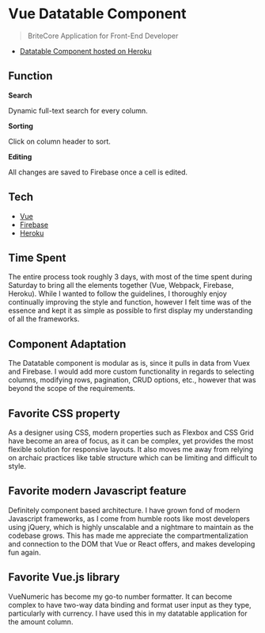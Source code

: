 # Vue Datatable Component

> BriteCore Application for Front-End Developer

* [Datatable Component hosted on Heroku](https://britecore-application.herokuapp.com/)

## Function
**Search**

Dynamic full-text search for every column.

**Sorting**

Click on column header to sort.

**Editing**

All changes are saved to Firebase once a cell is edited.

## Tech

* [Vue](https://vuejs.org)
* [Firebase](https://firebase.google.com)
* [Heroku](https://www.heroku.com/home)

## Time Spent

The entire process took roughly 3 days, with most of the time spent during Saturday to bring all the elements together (Vue, Webpack, Firebase, Heroku). While I wanted to follow the guidelines, I thoroughly enjoy continually improving the style and function, however I felt time was of the essence and kept it as simple as possible to first display my understanding of all the frameworks.

## Component Adaptation

The Datatable component is modular as is, since it pulls in data from Vuex and Firebase. I would add more custom functionality in regards to selecting columns, modifying rows, pagination, CRUD options, etc., however that was beyond the scope of the requirements.

## Favorite CSS property

As a designer using CSS, modern properties such as Flexbox and CSS Grid have become an area of focus, as it can be complex, yet provides the most flexible solution for responsive layouts. It also moves me away from relying on archaic practices like table structure which can be limiting and difficult to style.

## Favorite modern Javascript feature

Definitely component based architecture. I have grown fond of modern Javascript frameworks, as I come from humble roots like most developers using jQuery, which is highly unscalable and a nightmare to maintain as the codebase grows. This has made me appreciate the compartmentalization and connection to the DOM that Vue or React offers, and makes developing fun again.

## Favorite Vue.js library

VueNumeric has become my go-to number formatter. It can become complex to have two-way data binding and format user input as they type, particularly with currency. I have used this in my datatable application for the amount column.